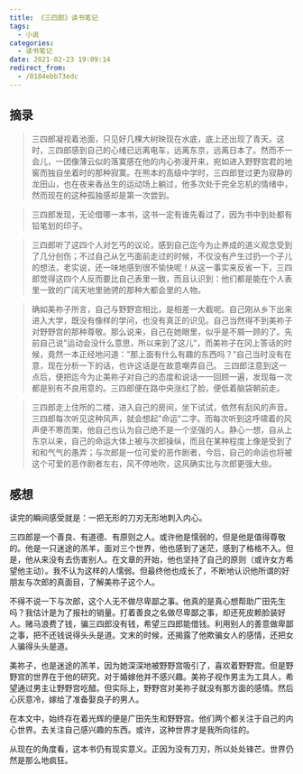 ```yaml
---
title: 《三四郎》读书笔记
tags:
  - 小说
categories:
  - 读书笔记
date: 2021-02-23 19:09:14
redirect_from:
  - /0184ebb73edc
---
```


## 摘录

> 三四郎凝视着池面，只见好几棵大树映现在水底，底上还出现了青天。这时，三四郎感到自己的心绪已远离电车，远离东京，远离日本了。然而不一会儿，一团像薄云似的落寞感在他的内心弥漫开来，宛如进入野野宫君的地窖而独自坐着时的那种寂寞。在熊本的高级中学时，三四郎登过更为寂静的龙田山，也在夜来香丛生的运动场上躺过，他多次处于完全忘机的情绪中，然而现在的这种孤独感却是第一次尝到。

> 三四郎发现，无论借哪一本书，这书一定有谁先看过了，因为书中到处都有铅笔划的印子。

> 三四郎听了这四个人对乞丐的议论，感到自己迄今为止养成的道义观念受到了几分创伤；不过自己从乞丐面前走过的时候，不仅没有产生过扔一个子儿的想法，老实说，还一味地感到很不愉快呢！从这一事实来反省一下，三四郎觉得这四个人反而要比自己表里一致，而且认识到：他们都是能在个人表里一致的广阔天地里驰骋的那种大都会里的人物。

> 确如美祢子所言，自己与野野宫相比，是相差一大截呢。自己刚从乡下出来进入大学，既没有像样的学问，也没有真正的识见。自己当然得不到美祢子对野野宫的那种尊敬。那么说来，自己在她眼里，似乎是不屑一顾的了。先前自己说"运动会没什么意思，所以来到了这儿"，而美祢子在冈上答话的时候，竟然一本正经地问道："那上面有什么有趣的东西吗？"自己当时没有在意，现在分析一下的话，也许这话是在故意嘲弄自己。
> 三四郎注意到这一点后，便把迄今为止美祢子对自己的态度和说话一一回顾一遍，发现每一次都是别有不良用意的。三四郎便在路中央涨红了脸，便低着脑袋朝前走。

> 三四郎走上住所的二楼，进入自己的房间，坐下试试，依然有刮风的声音。三四郎每次听见这种风声，就会想起"命运"二字。而每次听到这呼啸着的风声便不寒而栗，他自己也认为自己绝不是一个坚强的人。静心一想，自从上东京以来，自己的命运大体上被与次郎操纵，而且在某种程度上像是受到了和和气气的愚弄；与次郎是一位可爱的恶作剧者，今后，自己的命运也将被这个可爱的恶作剧者左右，风不停地吹，这风确实比与次郎更强大些。

## 感想

读完的瞬间感受就是：一把无形的刀刃无形地刺入内心。

三四郎是一个善良、有道德、有原则之人。或许他是懦弱的，但是他是值得尊敬的。他是一只迷途的羔羊，面对三个世界，他也感到了迷茫，感到了格格不入。但是，他从来没有去伤害别人。在文章的开始，他也坚持了自己的原则（或许女方希望他主动）。我不认为这样的人懦弱。但最终他也成长了，不断地认识他所谓的好朋友与次郎的真面目，了解美祢子这个人。

不得不说一下与次郎，这个人无不做尽卑鄙之事。他真的是真心想帮助广田先生吗？我估计是为了报社的销量。打着善良之名做尽卑鄙之事，却还死皮赖脸装好人。赌马浪费了钱，骗三四郎没有钱，希望三四郎能借钱。利用别人的善意做卑鄙之事，把不还钱说得头头是道。文末的时候，还揭露了他欺骗女人的感情，还把女人骗得头头是道。

美祢子，也是迷途的羔羊，因为她深深地被野野宫吸引了，喜欢着野野宫。但是野野宫的世界在于他的研究，对于婚嫁他并不感兴趣。美祢子视作男主为工具人，希望通过男主让野野宫吃醋。但实际上，野野宫对美祢子就没有那方面的感情。然后心灰意冷，嫁给了准备娶良子的男人。

在本文中，始终存在着光辉的便是广田先生和野野宫。他们两个都关注于自己的内心世界。去关注自己感兴趣的东西。或许，这种世界才是我所向往的。

从现在的角度看，这本书仍有现实意义。正因为没有刀刃，所以处处锋芒。世界仍然是那么地疯狂。
